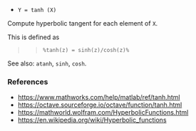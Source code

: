 - `Y = tanh (X)`

Compute hyperbolic tangent for each element of `X`.

This is defined as

> > `%tanh(z) = sinh(z)/cosh(z)%`

See also: `atanh`, `sinh`, `cosh`.

### References

- https://www.mathworks.com/help/matlab/ref/tanh.html
- https://octave.sourceforge.io/octave/function/tanh.html
- https://mathworld.wolfram.com/HyperbolicFunctions.html
- https://en.wikipedia.org/wiki/Hyperbolic_functions
